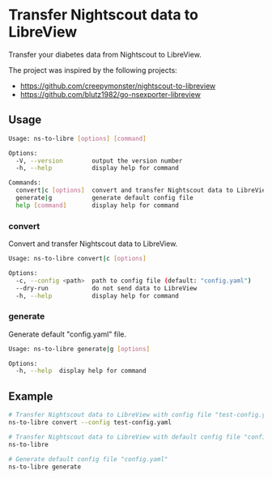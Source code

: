 # Transfer Nightscout data to LibreView

Transfer your diabetes data from Nightscout to LibreView.

The project was inspired by the following projects:

- <https://github.com/creepymonster/nightscout-to-libreview>
- <https://github.com/blutz1982/go-nsexporter-libreview>

## Usage

```bash
Usage: ns-to-libre [options] [command]

Options:
  -V, --version        output the version number
  -h, --help           display help for command

Commands:
  convert|c [options]  convert and transfer Nightscout data to LibreView
  generate|g           generate default config file
  help [command]       display help for command
```

### convert

Convert and transfer Nightscout data to LibreView.

```bash
Usage: ns-to-libre convert|c [options]

Options:
  -c, --config <path>  path to config file (default: "config.yaml")
  --dry-run            do not send data to LibreView
  -h, --help           display help for command
```

### generate

Generate default "config.yaml" file.

```bash
Usage: ns-to-libre generate|g [options]

Options:
  -h, --help  display help for command
```

## Example

```bash
# Transfer Nightscout data to LibreView with config file "test-config.yaml"
ns-to-libre convert --config test-config.yaml

# Transfer Nightscout data to LibreView with default config file "config.yaml"
ns-to-libre

# Generate default config file "config.yaml"
ns-to-libre generate
```
